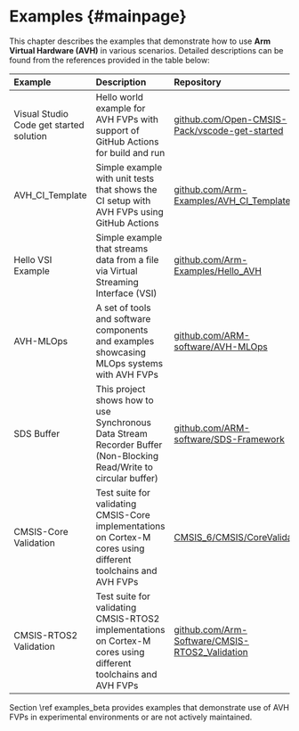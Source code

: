 # Examples {#mainpage}

This chapter describes the examples that demonstrate how to use **Arm Virtual Hardware (AVH)** in various scenarios. Detailed descriptions can be found from the references provided in the table below:

Example                 | Description     | Repository
:-----------------------|:----------------|:----------------
Visual Studio Code get started solution | Hello world example for AVH FVPs with support of GitHub Actions for build and run | [github.com/Open-CMSIS-Pack/vscode-get-started](https://github.com/Open-CMSIS-Pack/vscode-get-started)
AVH_CI_Template         | Simple example with unit tests that shows the CI setup with AVH FVPs using GitHub Actions | [github.com/Arm-Examples/AVH_CI_Template](https://github.com/Arm-Examples/AVH_CI_Template) 
Hello VSI Example       | Simple example that streams data from a file via Virtual Streaming Interface (VSI) | [github.com/Arm-Examples/Hello_AVH](https://github.com/Arm-Examples/Hello_AVH)
AVH-MLOps               | A set of tools and software components and examples showcasing MLOps systems with AVH FVPs | [github.com/ARM-software/AVH-MLOps](https://github.com/ARM-software/AVH-MLOps)
SDS Buffer              | This project shows how to use Synchronous Data Stream Recorder Buffer (Non-Blocking Read/Write to circular buffer) | [github.com/ARM-software/SDS-Framework](https://github.com/ARM-software/SDS-Framework/tree/main/examples/sds_buffer)
CMSIS-Core Validation  | Test suite for validating CMSIS-Core implementations on Cortex-M cores using different toolchains and AVH FVPs | [CMSIS_6/CMSIS/CoreValidation](https://github.com/ARM-software/CMSIS_6/tree/main/CMSIS/CoreValidation)
CMSIS-RTOS2 Validation  | Test suite for validating CMSIS-RTOS2 implementations on Cortex-M cores using different toolchains and AVH FVPs | [github.com/Arm-Software/CMSIS-RTOS2_Validation](https://github.com/Arm-Software/CMSIS-RTOS2_Validation)


Section \ref examples_beta provides examples that demonstrate use of AVH FVPs in experimental environments or are not actively maintained.
